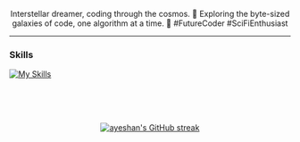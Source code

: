 <p align="center">
  Interstellar dreamer, coding through the cosmos. 🚀 Exploring the byte-sized galaxies of code, one algorithm at a time. 🌌 #FutureCoder #SciFiEnthusiast
</p>

---

### Skills

[![My Skills](https://skillicons.dev/icons?i=js,html,css,androidstudio,c,cs,discord,figma,git,github,ai,java,kotlin,linkedin,mysql,nodejs,ps,php,postman,pr,py,react,stackoverflow,twitter,visualstudio,vscode,wordpress&perline=15)](https://skillicons.dev)

<br>
<br>
<br>

<p align="center">
  <a href="https://github.com/ayeshanweerasuriya">
    <img src="https://github-readme-streak-stats.herokuapp.com/?user=alsiam&theme=radical&border=7F3FBF&background=0D1117" alt="ayeshan's GitHub streak"/>
  </a>
</p>
